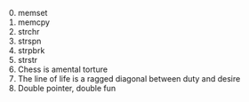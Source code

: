 0. memset
1. memcpy
2. strchr
3. strspn
4. strpbrk
5. strstr
6. Chess is amental torture
7. The line of life is a ragged diagonal between duty and desire
8. Double pointer, double fun
